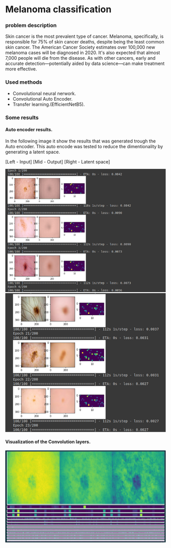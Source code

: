 # Melanoma classification

### problem description

Skin cancer is the most prevalent type of cancer. Melanoma, specifically, is responsible for 75% of skin cancer deaths, despite being the least common skin cancer. The American Cancer Society estimates over 100,000 new melanoma cases will be diagnosed in 2020. It's also expected that almost 7,000 people will die from the disease. As with other cancers, early and accurate detection—potentially aided by data science—can make treatment more effective.

### Used methods

* Convolutional neural nerwork.
* Convolutional Auto Encoder.
* Transfer learning.(EfficientNetB5).

### Some results
#### Auto encoder results.

In the following image it show the results that was generated trough the Auto encoder. This auto encode was tested to reduce the dimentionality by generating a latent space.

[Left - Input] [Mid - Output] [Right - Latent space]

![image](https://github.com/HeshanDissanayake/SIIM_ISIC_melanoma_classification/blob/main/images/auto_encoder1.png?raw=true)
![image](https://github.com/HeshanDissanayake/SIIM_ISIC_melanoma_classification/blob/main/images/auto_encoder3.png?raw=true)
 
 #### Visualization of the Convolution layers.
 
 ![image](https://github.com/HeshanDissanayake/SIIM_ISIC_melanoma_classification/blob/main/images/model.png?raw=true)
